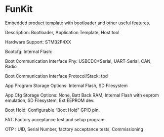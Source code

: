# FunKit
Embedded product template with bootloader and other useful features.

Description:    Bootloader, Application Template, Host tool

Hardware Support:  STM32F4XX

Bootcfg:  Internal Flash:

Boot Communication Interface Phy:   USBCDC=Serial,  UART-Serial,  CAN,  Radio

Boot Communication Interface Protocol/Stack:   tbd 

App Program Storage Options:  Internal Flash,  SD Filesystem

App Cfg Storage Options:   None, Batt Back RAM, Internal Flash with eeprom emulation, SD Filesystem, Ext EEPROM dev.

Boot Hold:  Configurable “Boot Hold” GPIO pin.

FAT:  Factory acceptance test and setup program.

OTP :  UID, Serial Number, factory acceptance tests, Commissioning


